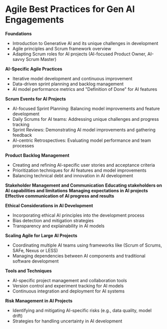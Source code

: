 # Agile Best Practices for Gen AI Engagements

**Foundations**
* Introduction to Generative AI and its unique challenges in development
* Agile principles and Scrum framework overview
* Adapting Scrum roles for AI projects (AI-focused Product Owner, AI-savvy Scrum Master)

**AI-Specific Agile Practices**
* Iterative model development and continuous improvement
* Data-driven sprint planning and backlog management
* AI model performance metrics and "Definition of Done" for AI features

**Scrum Events for AI Projects**
* AI-focused Sprint Planning: Balancing model improvements and feature development
* Daily Scrums for AI teams: Addressing unique challenges and progress tracking
* Sprint Reviews: Demonstrating AI model improvements and gathering feedback
* AI-centric Retrospectives: Evaluating model performance and team processes

**Product Backlog Management**
* Creating and refining AI-specific user stories and acceptance criteria
* Prioritization techniques for AI features and model improvements
* Balancing technical debt and innovation in AI development

**Stakeholder Management and Communication**
**Educating stakeholders on AI capabilities and limitations**
**Managing expectations in AI projects**
**Effective communication of AI progress and results**

**Ethical Considerations in AI Development**
* Incorporating ethical AI principles into the development process
* Bias detection and mitigation strategies
* Transparency and explainability in AI models

**Scaling Agile for Large AI Projects**
* Coordinating multiple AI teams using frameworks like (Scrum of Scrums, SAFe, Nexus or LESS)
* Managing dependencies between AI components and traditional software development

**Tools and Techniques**
* AI-specific project management and collaboration tools
* Version control and experiment tracking for AI models
* Continuous integration and deployment for AI systems

**Risk Management in AI Projects**
* Identifying and mitigating AI-specific risks (e.g., data quality, model drift)
* Strategies for handling uncertainty in AI development


